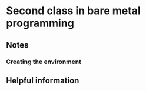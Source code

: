 # Second class in bare metal programming

## Notes

### Creating the environment

## Helpful information

